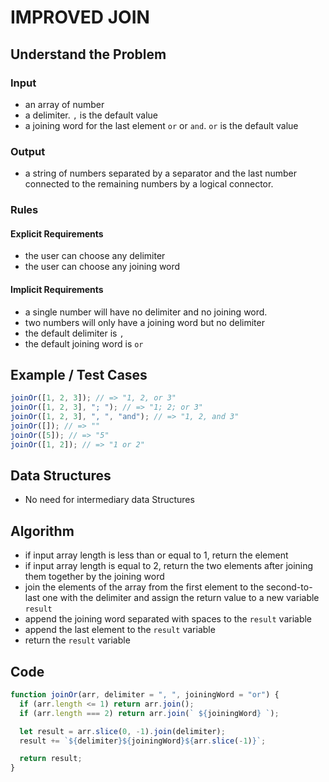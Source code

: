 # IMPROVED JOIN

## Understand the Problem

### Input

- an array of number
- a delimiter. `,` is the default value
- a joining word for the last element `or` or `and`. `or` is the default value

### Output

- a string of numbers separated by a separator and the last number connected to the remaining numbers by a logical connector.

### Rules

#### Explicit Requirements

- the user can choose any delimiter
- the user can choose any joining word

#### Implicit Requirements

- a single number will have no delimiter and no joining word.
- two numbers will only have a joining word but no delimiter
- the default delimiter is `,`
- the default joining word is `or`

## Example / Test Cases

```js
joinOr([1, 2, 3]); // => "1, 2, or 3"
joinOr([1, 2, 3], "; "); // => "1; 2; or 3"
joinOr([1, 2, 3], ", ", "and"); // => "1, 2, and 3"
joinOr([]); // => ""
joinOr([5]); // => "5"
joinOr([1, 2]); // => "1 or 2"
```

## Data Structures

- No need for intermediary data Structures

## Algorithm

- if input array length is less than or equal to 1, return the element
- if input array length is equal to 2, return the two elements after joining them together by the joining word
- join the elements of the array from the first element to the second-to-last one with the delimiter and assign the return value to a new variable `result`
- append the joining word separated with spaces to the `result` variable
- append the last element to the `result` variable
- return the `result` variable

## Code

```js
function joinOr(arr, delimiter = ", ", joiningWord = "or") {
  if (arr.length <= 1) return arr.join();
  if (arr.length === 2) return arr.join(` ${joiningWord} `);

  let result = arr.slice(0, -1).join(delimiter);
  result += `${delimiter}${joiningWord}${arr.slice(-1)}`;

  return result;
}
```
